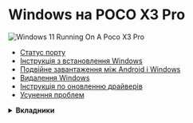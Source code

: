 # Windows на POCO X3 Pro
<img align="center" src="https://github.com/wormstest/src_vayu_windows/blob/main/2Poco X3 Pro Windows.png" alt="Windows 11 Running On A Poco X3 Pro">

- [Статус порту](/status.md)
- [Інструкція з встановлення Windows](/install.md)
- [Подвійне завантаження між Android і Windows](/dualboot.md)
- [Видалення Windows](/uninstall.md)
- [Інструкція по оновленню драйверів](/update.md)
- [Усунення проблем](/troubleshooting.md)
<details>
<summary><b><strong>Вкладники</strong></b></summary>

- [Morc](Https://GitHub.com/themorc) ```Зробив зображення телефону```
- [Icesito68](https://github.com/Icesito68) ```Made Windows partitioning commands and made this repo```
- [Map220v](https://github.com/map220v) ```Надано допомогу та vayu UEFI. Використано патчі UFS з nabu та ACPI, а також перенесено драйвери з Xiaomi Pad 5```
- [Degdag](https://github.com/degdag) ```Створив UEFI та переніс драйвери```
- [halal-beef](https://github.com/halal-beef) ```Створив EDK2 і модифікував його для завантаження Windows, також переніс драйвер```
- [Renegade Project](https://github.com/edk2-porting) ```Створення ядра цього проекту```
- [gus33000](https://github.com/gus33000) ```Надання допомоги, також зроблено базовий посібник зі встановлення, усі оригінальні драйвери та сценарій msc.sh```
- [Renegade Project Discord members](https://discord.gg/XXBWfag) ```Надано допомогу```
- [ArturoGC06](https://github.com/ArturoGC06) ```Допоміг на початку проекту з перекладами та надав дані Windows```
- [SebastianZSXS](https://github.com/SebastianZSXS) ```Допоміг пропатчити Windows PE```
- [MollySophia](https://github.com/MollySophia) ```Допоміг виправити стан батареї```
- [haouarihk](https://github.com/haouarihk) ```Чудові пропозиції щодо приміток до команд, а також зробив новий посібник```
- [bibarub](https://github.com/bibarub) ```Покращення керівництва```
- [wormstest](https://github.com/wormstest) ```Український та російський переклад```
- [proganime1200](https://github.com/proganime1200) ```Надзвичайно допоміг зробити це можливим, зробив значний внесок у старий посібник, знайшовши непотрібні розділи bk01-04, і майже зумів отримати завантаження winpe на ранніх етапах```

</details>  


